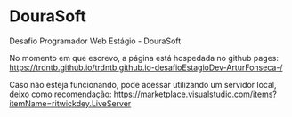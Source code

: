 # DouraSoft

Desafio Programador Web Estágio - DouraSoft

No momento em que escrevo, a página está hospedada no github pages: https://trdntb.github.io/trdntb.github.io-desafioEstagioDev-ArturFonseca-/

Caso não esteja funcionando, pode acessar utilizando um servidor local, deixo como recomendação: https://marketplace.visualstudio.com/items?itemName=ritwickdey.LiveServer
